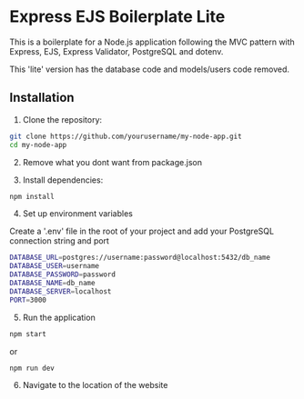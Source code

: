 # Express EJS Boilerplate Lite

This is a boilerplate for a Node.js application following the MVC pattern with Express, EJS, Express Validator, PostgreSQL and dotenv.

This 'lite' version has the database code and models/users code removed.

## Installation

1. Clone the repository:
```sh
git clone https://github.com/yourusername/my-node-app.git
cd my-node-app
```

2. Remove what you dont want from package.json

3. Install dependencies:
```sh
npm install
```

4. Set up environment variables

Create a '.env' file in the root of your project and add your PostgreSQL connection string and port
```sh
DATABASE_URL=postgres://username:password@localhost:5432/db_name
DATABASE_USER=username
DATABASE_PASSWORD=password
DATABASE_NAME=db_name
DATABASE_SERVER=localhost
PORT=3000
```

5. Run the application
```sh
npm start
```
or
```sh
npm run dev
```

6. Navigate to the location of the website

